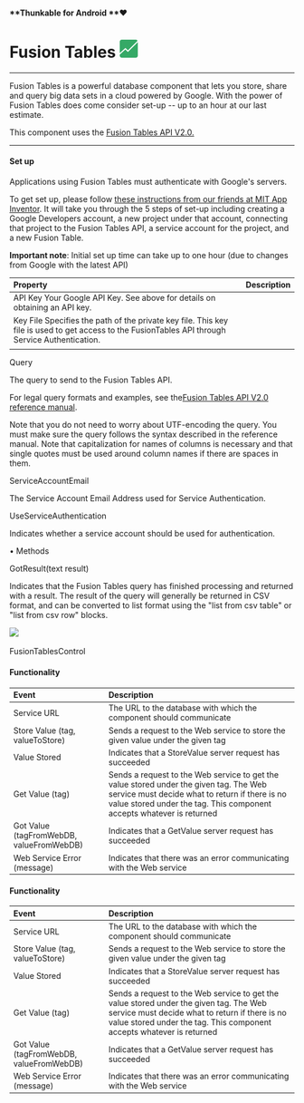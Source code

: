 #### **Thunkable for Android **❤

# Fusion Tables ![](/assets/fusion-tables-icon.png)

---

Fusion Tables is a powerful database component that lets you store, share and query big data sets in a cloud powered by Google. With the power of Fusion Tables does come consider set-up -- up to an hour at our last estimate. 

This component uses the [Fusion Tables API V2.0.]()

---

#### Set up

Applications using Fusion Tables must authenticate with Google's servers. 

To get set up, please follow [these instructions from our friends at MIT App Inventor](https://docs.google.com/document/d/1HifuZqz5xu0KPS-e4oUv-t-nQoUQ8VMNyh_y6OjZkc0/edit). It will take you through the 5 steps of set-up including creating a Google Developers account, a new project under that account, connecting that project to the Fusion Tables API, a service account for the project, and a new Fusion Table.

**Important note**: Initial set up time can take up to one hour \(due to changes from Google with the latest API\)

| Property | Description |
| :--- | :--- |
| API Key Your Google API Key. See above for details on obtaining an API key. |  |
| Key File Specifies the path of the private key file. This key file is used to get access to the FusionTables API through Service Authentication. |  |
|  |  |



  


Query

The query to send to the Fusion Tables API.

For legal query formats and examples, see the[Fusion Tables API V2.0 reference manual]().

  


Note that you do not need to worry about UTF-encoding the query. You must make sure the query follows the syntax described in the reference manual. Note that capitalization for names of columns is necessary and that single quotes must be used around column names if there are spaces in them.

  


ServiceAccountEmail

The Service Account Email Address used for Service Authentication.

  


UseServiceAuthentication

Indicates whether a service account should be used for authentication.

• Methods

GotResult\(text result\)

Indicates that the Fusion Tables query has finished processing and returned with a result. The result of the query will generally be returned in CSV format, and can be converted to list format using the "list from csv table" or "list from csv row" blocks.

  


![](https://thunkable.com/reference/components/images/user_interface/u155.png)

FusionTablesControl

  


#### Functionality

| Event | Description |
| :--- | :--- |
| Service URL | The URL to the database with which the component should communicate |
| Store Value \(tag, valueToStore\) | Sends a request to the Web service to store the given value under the given tag |
| Value Stored | Indicates that a StoreValue server request has succeeded |
| Get Value \(tag\) | Sends a request to the Web service to get the value stored under the given tag. The Web service must decide what to return if there is no value stored under the tag. This component accepts whatever is returned |
| Got Value \(tagFromWebDB, valueFromWebDB\) | Indicates that a GetValue server request has succeeded |
| Web Service Error \(message\) | Indicates that there was an error communicating with the Web service |



#### Functionality

| Event | Description |
| :--- | :--- |
| Service URL | The URL to the database with which the component should communicate |
| Store Value \(tag, valueToStore\) | Sends a request to the Web service to store the given value under the given tag |
| Value Stored | Indicates that a StoreValue server request has succeeded |
| Get Value \(tag\) | Sends a request to the Web service to get the value stored under the given tag. The Web service must decide what to return if there is no value stored under the tag. This component accepts whatever is returned |
| Got Value \(tagFromWebDB, valueFromWebDB\) | Indicates that a GetValue server request has succeeded |
| Web Service Error \(message\) | Indicates that there was an error communicating with the Web service |



